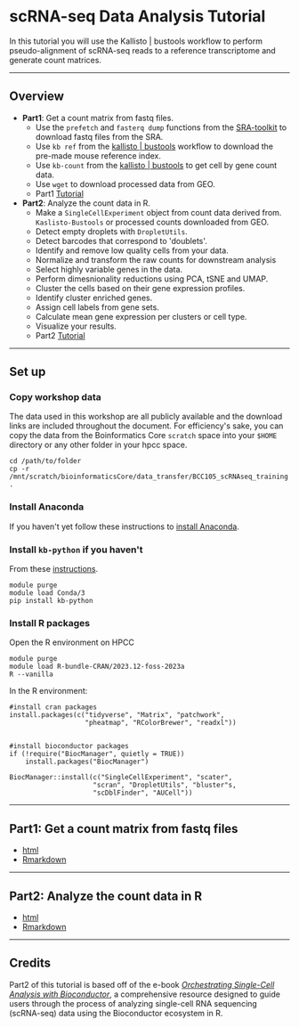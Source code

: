 # scRNA-seq Data Analysis Tutorial

In this tutorial you will use the Kallisto | bustools workflow to perform pseudo-alignment of scRNA-seq reads to a reference transcriptome and generate count matrices.  

------------------------------------------------------------------------
## Overview 

- **Part1**: Get a count matrix from fastq files. 
  - Use the `prefetch` and `fasterq dump` functions from the  [SRA-toolkit](https://github.com/ncbi/sra-tools/wiki/08.-prefetch-and-fasterq-dump) to download fastq files from the SRA.   
  - Use `kb ref` from the [kallisto | bustools](https://www.kallistobus.tools) workflow to download the pre-made mouse reference index.    
  - Use `kb-count`  from the [kallisto | bustools](https://www.kallistobus.tools) to get cell by gene count data.  
  - Use `wget` to download processed data from GEO.   
  - Part1 [Tutorial](https://msubioinformaticscore.github.io/scRNAseq_training/html/countsFromFastq.html)
- **Part2**: Analyze the count data in R. 
  - Make a `SingleCellExperiment` object from count data derived from.   `Kaslisto-Bustools` or processed counts downloaded from GEO.    
  - Detect empty droplets with `DropletUtils`.    
  - Detect barcodes that correspond to 'doublets'.   
  - Identify and remove low quality cells from your data.   
  - Normalize and transform the raw counts for downstream analysis    
  - Select highly variable genes in the data.   
  - Perform dimesnionality reductions using PCA, tSNE and UMAP.    
  - Cluster the cells based on their gene expression profiles.    
  - Identify cluster enriched genes.   
  - Assign cell labels from gene sets.    
  - Calculate mean gene expression per clusters or cell type.   
  - Visualize your results.  
  - Part2 [Tutorial](https://msubioinformaticscore.github.io/scRNAseq_training/html/bioconductor_scRNAseq_analysis.html)

------------------------------------------------------------------------

## Set up

### Copy workshop data

The data used in this workshop are all publicly available and the download links are included throughout the document. For efficiency's sake, you can copy the data from the Boinformatics Core `scratch` space into your `$HOME` directory or any other folder in your hpcc space.

```
cd /path/to/folder
cp -r /mnt/scratch/bioinformaticsCore/data_transfer/BCC105_scRNAseq_training .
```

### Install Anaconda

If you haven't yet follow these instructions to [install Anaconda](https://docs.icer.msu.edu/Using_conda/).

### Install `kb-python` if you haven't

From these [instructions](https://bustools.github.io/download).
```
module purge
module load Conda/3
pip install kb-python
```

### Install R packages

Open the R environment on HPCC
```
module purge
module load R-bundle-CRAN/2023.12-foss-2023a
R --vanilla
```

In the R environment:
```
#install cran packages
install.packages(c("tidyverse", "Matrix", "patchwork",
                   "pheatmap", "RColorBrewer", "readxl"))


#install bioconductor packages
if (!require("BiocManager", quietly = TRUE))
    install.packages("BiocManager")

BiocManager::install(c("SingleCellExperiment", "scater",
                     "scran", "DropletUtils", "bluster"s,
                     "scDblFinder", "AUCell"))
```

------------------------------------------------------------------------

## Part1: Get a count matrix from fastq files

 - [html](https://msubioinformaticscore.github.io/scRNAseq_training/html/countsFromFastq.html)
 - [Rmarkdown](https://github.com/MSUBioinformaticsCore/scRNAseq_training/blob/main/src/countsFromFastq.Rmd)

------------------------------------------------------------------------

## Part2: Analyze the count data in R

 - [html](https://msubioinformaticscore.github.io/scRNAseq_training/html/bioconductor_scRNAseq_analysis.html)
 - [Rmarkdown](https://github.com/MSUBioinformaticsCore/scRNAseq_training/blob/main/src/bioconductor_scRNAseq_analysis.Rmd)

------------------------------------------------------------------------

## Credits

Part2 of this tutorial is based off of the e-book [*Orchestrating Single-Cell Analysis with Bioconductor*](https://bioconductor.org/books/release/OSCA/index.html), a comprehensive resource designed to guide users through the process of analyzing single-cell RNA sequencing (scRNA-seq) data using the Bioconductor ecosystem in R. 
